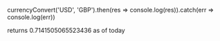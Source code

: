 currencyConvert('USD', 'GBP').then(res => console.log(res)).catch(err => console.log(err))

returns 0.7141505065523436 as of today